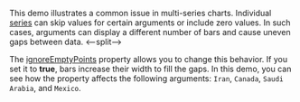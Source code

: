 This demo illustrates a common issue in multi-series charts. Individual [series](/Documentation/ApiReference/UI_Components/dxChart/Series_Types/BarSeries/) can skip values for certain arguments or include zero values. In such cases, arguments can display a different number of bars and cause uneven gaps between data. 
<--split-->

The [ignoreEmptyPoints](/Documentation/ApiReference/UI_Components/dxChart/Series_Types/BarSeries/#ignoreEmptyPoints) property allows you to change this behavior. If you set it to **true**, bars increase their width to fill the gaps. In this demo, you can see how the property affects the following arguments: `Iran`, `Canada`, `Saudi Arabia`, and `Mexico`.
